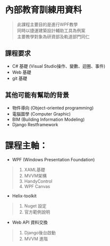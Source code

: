 # 內部教育訓練用資料
>此課程主要目的是進行WPF教學  
>同時以捷運建築設計輔助工具為例案  
>主要教學對象為研資部及軌道部門同仁  

## 課程要求
- C# 基礎 (Visual Studio操作、變數、迴圈、事件)
- Web 基礎
- git 基礎

## 其他可能有幫助的背景
- 物件導向 (Object-oriented programming)
- 電腦圖學 (Computer Graphic)
- BIM (Building Information Modeling)
- Django Restframework

# 課程主軸：
- WPF (Windows Presentation Foundation)
> 1. XAML基礎
> 2. MVVM架構
> 3. HandyControl
> 4. WPF Canvas
- Helix-toolkit
> 1. Nuget 設定
> 2. 官方範例說明
- Web API 資料交換
> 1. Django後台啟動
> 2. MVVM 進階
